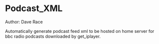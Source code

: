 # Podcast_XML

Author: Dave Race

Automatically generate podcast feed xml to be hosted on home server for bbc radio podcasts downloaded by get_iplayer.